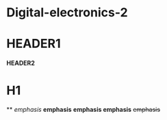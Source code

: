 # Digital-electronics-2

# HEADER1
#### HEADER2

H1
======

** *emphasis* **emphasis** **emphasis __emphasis__** ~~emphasis~~
